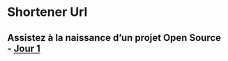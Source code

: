 # Shortener Url

## Assistez à la naissance d’un projet Open Source - [Jour 1](https://blog.s2ltic.fr/2017/02/assistez-a-la-naissance-dun-projet-open-source-jour-1.html) 
